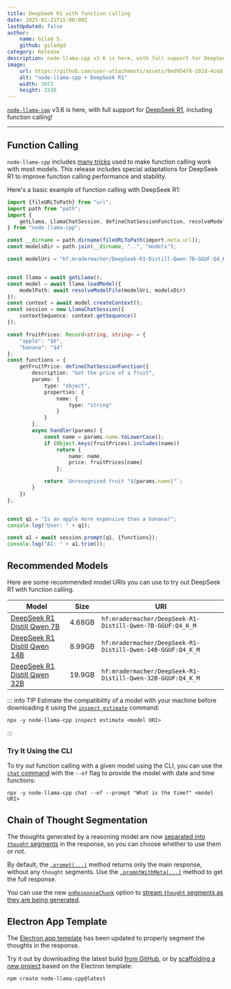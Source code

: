 ```yaml
---
title: DeepSeek R1 with function calling
date: 2025-02-21T15:00:00Z
lastUpdated: false
author:
    name: Gilad S.
    github: giladgd
category: Release
description: node-llama-cpp v3.6 is here, with full support for DeepSeek R1, including function calling!
image:
    url: https://github.com/user-attachments/assets/9ed954f8-102d-4cdd-96d8-9b6710b8a1f5
    alt: "node-llama-cpp + DeepSeek R1"
    width: 3072
    height: 1536
---
```

[`node-llama-cpp`](https://node-llama-cpp.withcat.ai) v3.6 is here, with full support for [DeepSeek R1](https://github.com/deepseek-ai/DeepSeek-R1), including function calling!

---

## Function Calling
`node-llama-cpp` includes [many tricks](../guide/function-calling) used to make function calling work with most models.
This release includes special adaptations for DeepSeek R1 to improve function calling performance and stability.

Here's a basic example of function calling with DeepSeek R1:
```typescript
import {fileURLToPath} from "url";
import path from "path";
import {
    getLlama, LlamaChatSession, defineChatSessionFunction, resolveModelFile
} from "node-llama-cpp";

const __dirname = path.dirname(fileURLToPath(import.meta.url));
const modelsDir = path.join(__dirname, "..", "models");

const modelUri = "hf:mradermacher/DeepSeek-R1-Distill-Qwen-7B-GGUF:Q4_K_M";


const llama = await getLlama();
const model = await llama.loadModel({
    modelPath: await resolveModelFile(modelUri, modelsDir)
});
const context = await model.createContext();
const session = new LlamaChatSession({
    contextSequence: context.getSequence()
});

const fruitPrices: Record<string, string> = {
    "apple": "$6",
    "banana": "$4"
};
const functions = {
    getFruitPrice: defineChatSessionFunction({
        description: "Get the price of a fruit",
        params: {
            type: "object",
            properties: {
                name: {
                    type: "string"
                }
            }
        },
        async handler(params) {
            const name = params.name.toLowerCase();
            if (Object.keys(fruitPrices).includes(name))
                return {
                    name: name,
                    price: fruitPrices[name]
                };

            return `Unrecognized fruit "${params.name}"`;
        }
    })
};


const q1 = "Is an apple more expensive than a banana?";
console.log("User: " + q1);

const a1 = await session.prompt(q1, {functions});
console.log("AI: " + a1.trim());
```


## Recommended Models
Here are some recommended model URIs you can use to try out DeepSeek R1 with function calling.

| Model                                                                                                   | Size   | URI                                                         |
|---------------------------------------------------------------------------------------------------------|--------|-------------------------------------------------------------|
| [DeepSeek R1 Distill Qwen 7B](https://huggingface.co/mradermacher/DeepSeek-R1-Distill-Qwen-7B-GGUF)     | 4.68GB | `hf:mradermacher/DeepSeek-R1-Distill-Qwen-7B-GGUF:Q4_K_M`   |
| [DeepSeek R1 Distill Qwen 14B](https://huggingface.co/mradermacher/DeepSeek-R1-Distill-Qwen-14B-GGUF)   | 8.99GB | `hf:mradermacher/DeepSeek-R1-Distill-Qwen-14B-GGUF:Q4_K_M`  |
| [DeepSeek R1 Distill Qwen 32B](https://huggingface.co/mradermacher/DeepSeek-R1-Distill-Qwen-32B-GGUF)   | 19.9GB | `hf:mradermacher/DeepSeek-R1-Distill-Qwen-32B-GGUF:Q4_K_M`  |

::: info TIP
Estimate the compatibility of a model with your machine before downloading it using the [`inspect estimate`](../cli/inspect/estimate.md) command:
```shell
npx -y node-llama-cpp inspect estimate <model URI>
```
:::

### Try It Using the CLI
To try out function calling with a given model using the CLI, you can use the [`chat` command](../cli/chat.md) with the `--ef` flag
to provide the model with date and time functions:

```shell
npx -y node-llama-cpp chat --ef --prompt "What is the time?" <model URI>
```


## Chain of Thought Segmentation
The thoughts generated by a reasoning model are now [separated into `thought` segments](../guide/chat-session.md#stream-response-segments) in the response,
so you can choose whether to use them or not.

By default, the [`.prompt(...)`](../api/classes/LlamaChatSession#prompt) method returns only the main response, without any `thought` segments.
Use the [`.promptWithMeta(...)`](../api/classes/LlamaChatSession#promptwithmeta) method to get the full response.

You can use the new [`onResponseChunk`](../api/type-aliases/LLamaChatPromptOptions.md#onresponsechunk) option to [stream `thought` segments as they are being generated](../guide/chat-session.md#stream-response-segments).


## Electron App Template
The [Electron app template](../guide/electron.md) has been updated to properly segment the thoughts in the response.

Try it out by downloading the latest build [from GitHub](https://github.com/withcatai/node-llama-cpp/releases/latest),
or by [scaffolding a new project](../guide/index.md#scaffold-new-project) based on the Electron template:

```shell
npm create node-llama-cpp@latest
```

<YouTubePlayer id="IqfMs0lfIvQ" />
